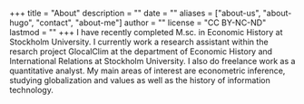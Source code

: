 +++
title = "About"
description = ""
date = ""
aliases = ["about-us", "about-hugo", "contact", "about-me"]
author = ""
license = "CC BY-NC-ND"
lastmod = ""
+++
I have recently completed M.sc. in Economic History at Stockholm University. I currently work a research assistant within the resarch project GlocalClim at the department of Economic History and International Relations at Stockholm University. I also do freelance work as a quantitative analyst. My main areas of interest are econometric inference, studying globalization and values as well as the history of information technology.
